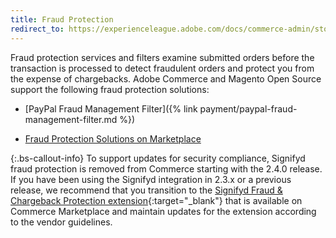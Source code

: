 ```yaml
---
title: Fraud Protection
redirect_to: https://experienceleague.adobe.com/docs/commerce-admin/stores-sales/payments/payments.html#fraud-protection
---
```


Fraud protection services and filters examine submitted orders before the transaction is processed to detect fraudulent orders and protect you from the expense of chargebacks. Adobe Commerce and Magento Open Source support the following fraud protection solutions:

- [PayPal Fraud Management Filter]({% link payment/paypal-fraud-management-filter.md %})

- [Fraud Protection Solutions on Marketplace][1]

{:.bs-callout-info}
To support updates for security compliance, Signifyd fraud protection is removed from Commerce starting with the 2.4.0 release. If you have been using the Signifyd integration in 2.3.x or a previous release, we recommend that you transition to the [Signifyd Fraud & Chargeback Protection extension](https://marketplace.magento.com/signifyd-module-connect.html){:target="_blank"} that is available on Commerce Marketplace and maintain updates for the extension according to the vendor guidelines.

[1]: https://marketplace.magento.com/catalogsearch/result?q=fraud%20protection
